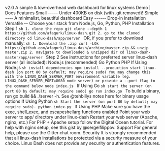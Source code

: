 v2.0 A simple & low-overhead web dashboard for linux systems Demo | Docs Features Small ----- Under 400KB on disk (with .git removed)! Simple ---- A minimalist, beautiful dashboard Easy ------ Drop-in installation Versatile -- Choose your stack from Node.js, Go, Python, PHP Installation Step 1 ```sh 1. clone the repo git clone --depth 1 https://github.com/afaqurk/linux-dash.git 2. go to the cloned directory cd linux-dash/app/server ``` OR, if you prefer to download manually: ```sh 1. Download the .zip curl -LOk https://github.com/afaqurk/linux-dash/archive/master.zip && unzip master.zip 2. navigate to downloaded & unzipped dir cd linux-dash-master/app/server ``` Step 2 See instructions for preferred server linux-dash server (all included): Node.js (recommended) Go Python PHP If Using Node.js ```sh install dependencies npm install --production start linux-dash (on port 80 by default; may require sudo) You may change this with the LINUX_DASH_SERVER_PORT environment variable (eg. LINUX_DASH_SERVER_PORT=8080 node server) or provide a --port flag to the command below node index.js ``` If Using Go ```sh start the server (on port 80 by default; may require sudo) go run index.go ``` To build a binary, run go build && ./server -h. See @tehbillys notes here for binary usage options If Using Python ```sh Start the server (on port 80 by default; may require sudo). python index.py ``` If Using PHP Make sure you have the exec, shell_exec, and escapeshellarg functions enabled Point your web server to app/ directory under linux-dash Restart your web server (Apache, nginx, etc.) For PHP + Apache setup follow the Digital Ocean tutorial. For help with nginx setup, see this gist by @sergeifilippov. Support For general help, please use the Gitter chat room. Security It is strongly recommended that all linux-dash installations be protected via a security measure of your choice. Linux Dash does not provide any security or authentication features.